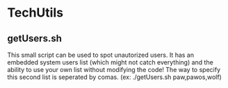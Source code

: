 # TechUtils

## getUsers.sh
This small script can be used to spot unautorized users. It has an embedded system users list (which might not catch everything) and the ability to use your own list without modifying the code! The way to specify this second list is seperated by comas. (ex: ./getUsers.sh paw,pawos,wolf)

